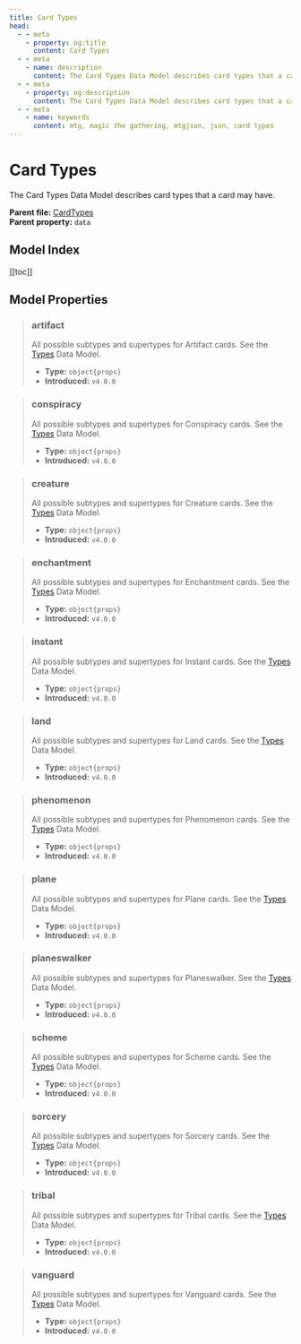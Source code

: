 ```yaml
---
title: Card Types
head:
  - - meta
    - property: og:title
      content: Card Types
  - - meta
    - name: description
      content: The Card Types Data Model describes card types that a card may have.
  - - meta
    - property: og:description
      content: The Card Types Data Model describes card types that a card may have.
  - - meta
    - name: keywords
      content: mtg, magic the gathering, mtgjson, json, card types
---
```


# Card Types

The Card Types Data Model describes card types that a card may have.

**Parent file:** [CardTypes](/downloads/all-files/#cardtypes)  
**Parent property:** `data`

## Model Index

<PropertyToggler/>

[[toc]]

## Model Properties

> ### artifact
>
> All possible subtypes and supertypes for Artifact cards. See the [Types](/data-models/types/) Data Model.
>
> - **Type:** `object{props}`
> - **Introduced:** `v4.0.0`

> ### conspiracy
>
> All possible subtypes and supertypes for Conspiracy cards. See the [Types](/data-models/types/) Data Model.
>
> - **Type:** `object{props}`
> - **Introduced:** `v4.0.0`

> ### creature
>
> All possible subtypes and supertypes for Creature cards. See the [Types](/data-models/types/) Data Model.
>
> - **Type:** `object{props}`
> - **Introduced:** `v4.0.0`

> ### enchantment
>
> All possible subtypes and supertypes for Enchantment cards. See the [Types](/data-models/types/) Data Model.
>
> - **Type:** `object{props}`
> - **Introduced:** `v4.0.0`

> ### instant
>
> All possible subtypes and supertypes for Instant cards. See the [Types](/data-models/types/) Data Model.
>
> - **Type:** `object{props}`
> - **Introduced:** `v4.0.0`

> ### land
>
> All possible subtypes and supertypes for Land cards. See the [Types](/data-models/types/) Data Model.
>
> - **Type:** `object{props}`
> - **Introduced:** `v4.0.0`

> ### phenomenon
>
> All possible subtypes and supertypes for Phenomenon cards. See the [Types](/data-models/types/) Data Model.
>
> - **Type:** `object{props}`
> - **Introduced:** `v4.0.0`

> ### plane
>
> All possible subtypes and supertypes for Plane cards. See the [Types](/data-models/types/) Data Model.
>
> - **Type:** `object{props}`
> - **Introduced:** `v4.0.0`

> ### planeswalker
>
> All possible subtypes and supertypes for Planeswalker. See the [Types](/data-models/types/) Data Model.
>
> - **Type:** `object{props}`
> - **Introduced:** `v4.0.0`

> ### scheme
>
> All possible subtypes and supertypes for Scheme cards. See the [Types](/data-models/types/) Data Model.
>
> - **Type:** `object{props}`
> - **Introduced:** `v4.0.0`

> ### sorcery
>
> All possible subtypes and supertypes for Sorcery cards. See the [Types](/data-models/types/) Data Model.
>
> - **Type:** `object{props}`
> - **Introduced:** `v4.0.0`

> ### tribal
>
> All possible subtypes and supertypes for Tribal cards. See the [Types](/data-models/types/) Data Model.
>
> - **Type:** `object{props}`
> - **Introduced:** `v4.0.0`

> ### vanguard
>
> All possible subtypes and supertypes for Vanguard cards. See the [Types](/data-models/types/) Data Model.
>
> - **Type:** `object{props}`
> - **Introduced:** `v4.0.0`

